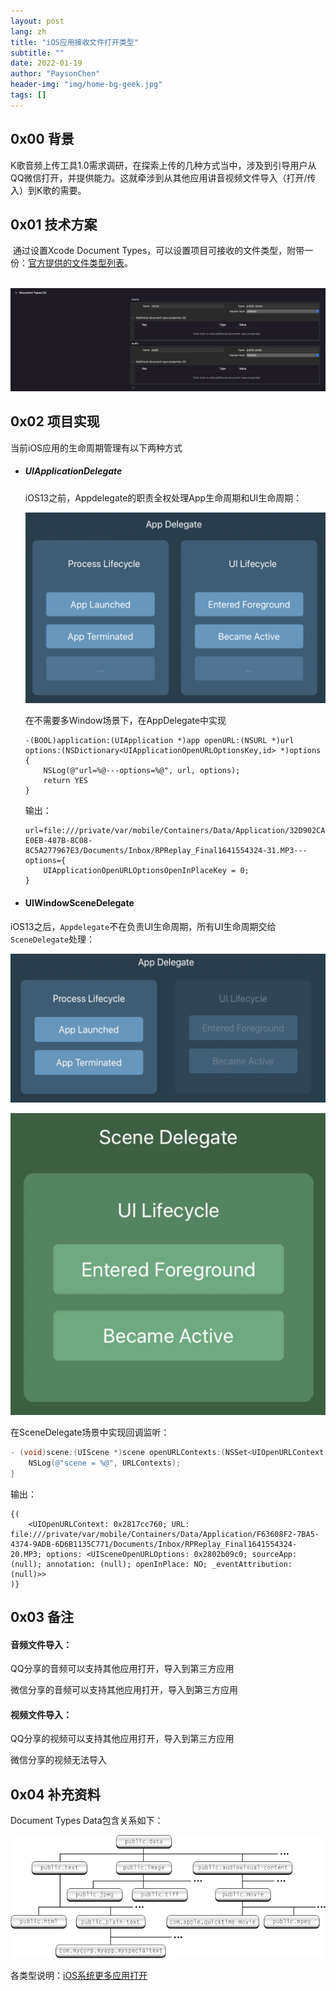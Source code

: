 ```yaml
---
layout: post
lang: zh
title: "iOS应用接收文件打开类型"
subtitle: ""
date: 2022-01-19
author: "PaysonChen"
header-img: "img/home-bg-geek.jpg"
tags: []
---
```


## 0x00 背景

​	K歌音频上传工具1.0需求调研，在探索上传的几种方式当中，涉及到引导用户从QQ微信打开，并提供能力。这就牵涉到从其他应用讲音视频文件导入（打开/传入）到K歌的需要。

## 0x01 技术方案

​	通过设置Xcode Document Types，可以设置项目可接收的文件类型，附带一份：[官方提供的文件类型列表](https://developer.apple.com/library/archive/documentation/Miscellaneous/Reference/UTIRef/Articles/System-DeclaredUniformTypeIdentifiers.html#//apple_ref/doc/uid/TP40009259-SW1)。

​	![](/img/2022-01-19-iOS-OpenType/doctypes.png)



## 0x02 项目实现

当前iOS应用的生命周期管理有以下两种方式

- ##### UIApplicationDelegate

  iOS13之前，Appdelegate的职责全权处理App生命周期和UI生命周期：

  ![](/img/2022-01-19-iOS-OpenType/appdelegate.jpg)

  在不需要多Window场景下，在AppDelegate中实现

  ```objc
  -(BOOL)application:(UIApplication *)app openURL:(NSURL *)url options:(NSDictionary<UIApplicationOpenURLOptionsKey,id> *)options {
      NSLog(@"url=%@---options=%@", url, options);
      return YES
  }
  ```

  输出：

  ```
  url=file:///private/var/mobile/Containers/Data/Application/32D902CA-E0EB-487B-8C08-8C5A277967E3/Documents/Inbox/RPReplay_Final1641554324-31.MP3---options={
      UIApplicationOpenURLOptionsOpenInPlaceKey = 0;
  }
  ```

  

- #### UIWindowSceneDelegate	

​	iOS13之后，`Appdelegate`不在负责UI生命周期，所有UI生命周期交给`SceneDelegate`处理：

![](/img/2022-01-19-iOS-OpenType/scene_Appdelegate.jpg)

![](/img/2022-01-19-iOS-OpenType/scene_delegate.jpg)

在SceneDelegate场景中实现回调监听：

```objective-c
- (void)scene:(UIScene *)scene openURLContexts:(NSSet<UIOpenURLContext *> *)URLContexts {
    NSLog(@"scene = %@", URLContexts);
}
```

输出：

```
{(
    <UIOpenURLContext: 0x2817cc760; URL: file:///private/var/mobile/Containers/Data/Application/F63608F2-7BA5-4374-9ADB-6D6B1135C771/Documents/Inbox/RPReplay_Final1641554324-20.MP3; options: <UISceneOpenURLOptions: 0x2802b09c0; sourceApp: (null); annotation: (null); openInPlace: NO; _eventAttribution: (null)>>
)}
```

## 0x03 备注

#### 音频文件导入：

QQ分享的音频可以支持其他应用打开，导入到第三方应用

微信分享的音频可以支持其他应用打开，导入到第三方应用

#### 视频文件导入：

QQ分享的视频可以支持其他应用打开，导入到第三方应用

微信分享的视频无法导入



## 0x04 补充资料

Document Types Data包含关系如下：

![](/img/2022-01-19-iOS-OpenType/public.data.gif)



各类型说明：[iOS系统更多应用打开](https://developer.apple.com/library/archive/documentation/Miscellaneous/Reference/UTIRef/Articles/System-DeclaredUniformTypeIdentifiers.html#//apple_ref/doc/uid/TP40009259-SW1)





